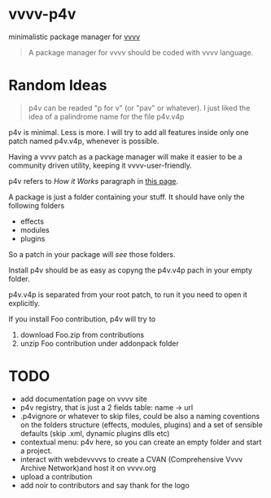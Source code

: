 vvvv-p4v
========

minimalistic package manager for [vvvv][1]

> A package manager for vvvv should be coded with vvvv language.

Random Ideas
============

> p4v can be readed "p for v" (or "pav" or whatever). I just liked the idea of a palindrome name for the file p4v.v4p


p4v is minimal. Less is more. I will try to add all features inside only one patch named p4v.v4p, whenever is possible.

Having a vvvv patch as a package manager will make it easier to be a community driven utility, keeping it vvvv-user-friendly.

p4v refers to *How it Works* paragraph in [this page][2].

A package is just a folder containing your stuff. It should have only the following folders

* effects
* modules
* plugins

So a patch in your package will _see_ those folders.

Install p4v should be as easy as copyng the p4v.v4p pach in your empty folder.

p4v.v4p is separated from your root patch, to run it you need to open it explicitly.

If you install Foo contribution, p4v will try to

1. download Foo.zip from contributions
2. unzip Foo contribution under addonpack folder


TODO
====

* add documentation page on vvvv site
* p4v registry, that is just a 2 fields table: name -> url
* .p4vignore or whatever to skip files, could be also a naming coventions on the folders structure (effects, modules, plugins) and a set of sensible defaults (skip .xml, dynamic plugins dlls etc)
* contextual menu: p4v here, so you can create an empty folder and start a project.
* interact with webdevvvvs to create a CVAN (Comprehensive Vvvv Archive Network)and host it on vvvv.org
* upload a contribution
* add noir to contributors and say thank for the logo

[1]: http://vvvv.org "vvvv - a multipurpose toolkit"
[2]: http://vvvv.org/documentation/nodes-and-paths "vvvv documentation - nodes and paths"

